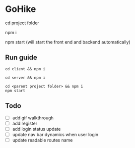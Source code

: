 # GoHike

cd project folder

npm i

npm start (will start the front end and backend automatically)

## Run guide

```shell
cd client && npm i
```

```shell
cd server && npm i
```

```shell
cd <parent project folder> && npm i
npm start
```

## Todo

- [ ] add gif walkthrough
- [ ] add register
- [ ] add login status update
- [ ] update nav bar dynamics when user login
- [ ] update readable routes name
